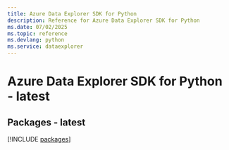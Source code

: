 ```yaml
---
title: Azure Data Explorer SDK for Python
description: Reference for Azure Data Explorer SDK for Python
ms.date: 07/02/2025
ms.topic: reference
ms.devlang: python
ms.service: dataexplorer
---
```

# Azure Data Explorer SDK for Python - latest
## Packages - latest
[!INCLUDE [packages](data-explorer-index.md)]
